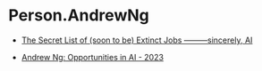 # Person.AndrewNg
- [The Secret List of (soon to be) Extinct Jobs ———sincerely, AI](https://youtu.be/9Z1rMgu2LV0)

- [Andrew Ng: Opportunities in AI - 2023](https://youtu.be/5p248yoa3oE)

